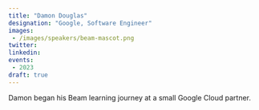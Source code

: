 ```yaml
---
title: "Damon Douglas"
designation: "Google, Software Engineer"
images:
 - /images/speakers/beam-mascot.png
twitter: 
linkedin: 
events:
 - 2023
draft: true
---
```


Damon began his Beam learning journey at a small Google Cloud partner.